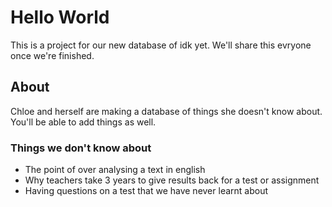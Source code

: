 # Hello World

This is a project for our new database of idk yet. We'll share this evryone once we're finished.

## About

Chloe and herself are making a database of things she doesn't know about. You'll be able to add things as well.

### Things we don't know about

- The point of over analysing a text in english
- Why teachers take 3 years to give results back for a test or assignment
- Having questions on a test that we have never learnt about
